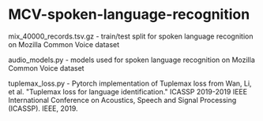 # MCV-spoken-language-recognition

mix_40000_records.tsv.gz - train/test split for spoken language recognition on Mozilla Common Voice dataset

audio_models.py - models used for spoken language recognition on Mozilla Common Voice dataset

tuplemax_loss.py - Pytorch implementation of Tuplemax loss from Wan, Li, et al. "Tuplemax loss for language identification." ICASSP 2019-2019 IEEE International Conference on Acoustics, Speech and Signal Processing (ICASSP). IEEE, 2019.



